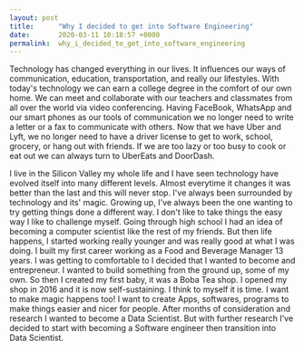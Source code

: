 ```yaml
---
layout: post
title:      "Why I decided to get into Software Engineering"
date:       2020-03-11 10:18:57 +0000
permalink:  why_i_decided_to_get_into_software_engineering
---
```



Technology has changed everything in our lives. It influences our ways of communication, education, transportation, and really our lifestyles. With today's technology we can earn a college degree in the comfort of our own home.
We can meet and collaborate with our teachers and classmates from all over the world via video conferencing. Having FaceBook, WhatsApp and our smart phones as our tools of communication we no longer need to write a letter or a fax to communicate with others. Now that we have Uber and Lyft, we no longer need to have a driver license to get to work, school, grocery, or hang out with friends. If we are too lazy or too busy to cook or eat out we can always turn to UberEats and DoorDash. 

I live in the Silicon Valley my whole life and I have seen technology have evolved itself into many different levels. Almost everytime it changes it was better than the last and this will never stop. I've always been surrounded by technology and its' magic. Growing up, I've always been the one wanting to try getting things done a different way. 
I don't like to take things the easy way I like to challenge myself. Going through high school I had an idea of becoming a computer scientist like the rest of my friends. But then life happens, I started working really younger and was really good at what I was doing. I built my first career working as a Food and Beverage Manager 13 years. I was getting to comfortable to I decided that I wanted to become and entrepreneur. I wanted to build something from the ground up, some of my own. So then I created my first baby, it was a Boba Tea shop. I opened my shop in 2016 and it is now self-sustaining. I think to myself it is time. I want to make magic happens too! I want to create Apps, softwares, programs to make things easier and nicer for people. After months of consideration and research I wanted to become a Data Scientist. But with further research I've decided to start with becoming a Software engineer then transition into Data Scientist.




